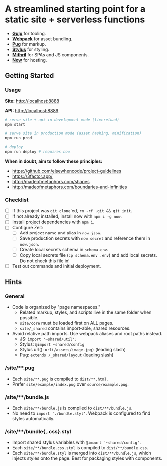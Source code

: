 # A streamlined starting point for a static site + serverless functions

- [**Gulp**](https://gulpjs.com/docs/en/api/concepts) for tooling.
- [**Webpack**](https://webpack.js.org/concepts) for asset bundling.
- [**Pug**](https://pugjs.org/) for markup.
- [**Stylus**](http://stylus-lang.com/) for styling.
- [**Mithril**](https://mithril.js.org/api.html) for SPAs and JS components.
- [**Now**](https://zeit.co/docs/) for hosting.

## Getting Started

### Usage

**Site:** <http://localhost:8888>

**API:** <http://localhost:8889>

```sh
# serve site + api in development mode (livereload)
npm start

# serve site in production mode (asset hashing, minification)
npm run prod

# deploy
npm run deploy # requires now
```

**When in doubt, aim to follow these principles:**

- https://github.com/elsewhencode/project-guidelines
- https://3factor.app/
- http://madeofmetaphors.com/shapes
- http://madeofmetaphors.com/boundaries-and-infinities

### Checklist

- [ ] If this project was `git clone`'ed, `rm -rf .git && git init`.
- [ ] If not already installed, install now with `npm i -g now`.
- [ ] Install project dependencies with `npm i`.
- [ ] Configure Zeit:
  - [ ] Add project name and alias in `now.json`.
  - [ ] Save production secrets with `now secret` and reference them in
    `now.json`.
  - [ ] Create local secrets schema in `schema.env`.
  - [ ] Copy local secrets file (`cp schema.env .env`) and add local secrets.
    Do not check this file in!
- [ ] Test out commands and initial deployment.

## Hints

### General

- Code is organized by "page namespaces."
  - Related markup, styles, and scripts live in the same folder when possible.
  - `site/core` must be loaded first on ALL pages.
  - `site/_shared` contains import-able, shared resources.
- Avoid relative path imports. Use webpack aliases and root paths instead.
  - JS: `import '~shared/util';`
  - Stylus: `@import ~shared/config`
  - Stylus url(): `url(/assets/image.jpg)` (leading slash)
  - Pug: `extends /_shared/layout` (leading slash)

### /site/**.pug

- Each `site/**.pug` is compiled to `dist/**.html`.
- Prefer `site/example/index.pug` over `source/example.pug`.

### /site/**/bundle.js

- Each `site/**/bundle.js` is compiled to `dist/**/bundle.js`.
- No need to `import './bundle.styl'`. Webpack is configured to find styles
  automatically.

### /site/**/bundle{,.css}.styl

- Import shared stylus variables with `@import '~shared/config'`.
- Each `site/**/bundle.css.styl` is compiled to `dist/**/bundle.css`.
- Each `site/**/bundle.styl` is merged into `dist/**/bundle.js`, which injects
  styles onto the page. Best for packaging styles with components.
